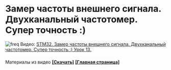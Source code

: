 # Замер частоты внешнего сигнала. Двухканальный частотомер. Супер точность :) 
![freq](https://user-images.githubusercontent.com/68805120/111069886-3dd76880-84e0-11eb-8276-cbabef651e3d.jpg)
Видео: [STM32. Замер частоты внешнего сигнала. Двухканальный частотомер. Супер точность :)  Урок 13.](https://youtu.be/g8KrZZ_vc7w)
###
Материалы из видео **[[Скачать]](https://github.com/Solderingironspb/Lessons-Stm32/archive/Frequency_meter.zip)**
**[[Главная страница]](https://github.com/Solderingironspb/Lessons-Stm32/blob/master/README.md)**
